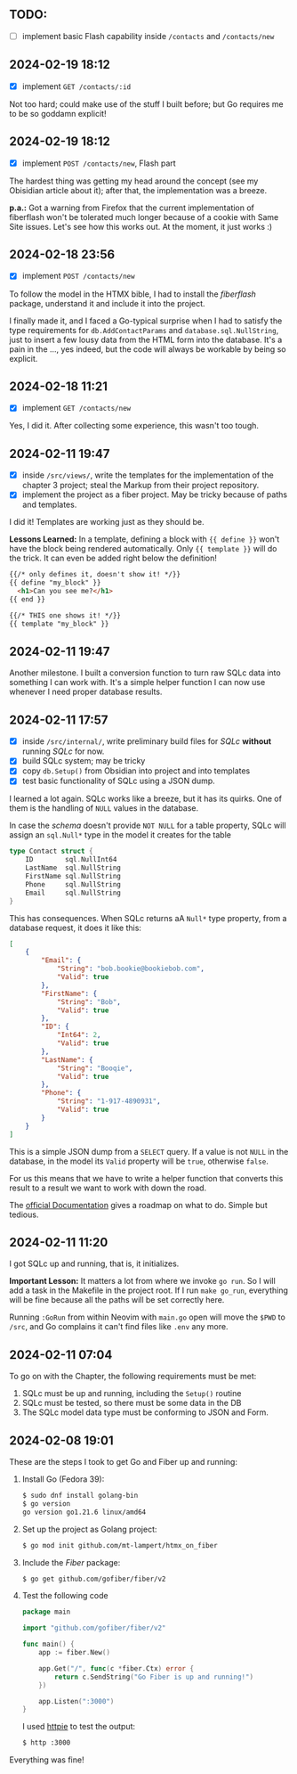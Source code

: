 
## TODO:

- [ ] implement basic Flash capability inside `/contacts` and `/contacts/new`

<!-- 
- [ ] implement `GET /contacts/:id`
- [ ] implement `GET /contacts/:id/update`
- [ ] implement `PUT /contacts/:id/save`
- [ ] implement `DELETE /contacts/:id`
-->

## 2024-02-19 18:12

- [x] implement `GET /contacts/:id`

Not too hard; could make use of the stuff I built before; but Go requires me to
be so goddamn explicit!

## 2024-02-19 18:12

- [x] implement `POST /contacts/new`, Flash part

The hardest thing was getting my head around the concept (see my Obisidian
article about it); after that, the implementation was a breeze.

__p.a.:__ Got a warning from Firefox that the current implementation of
fiberflash won't be tolerated much longer because of a cookie with  Same Site
issues. Let's see how this works out. At the moment, it just works :) 


## 2024-02-18 23:56

- [x] implement `POST /contacts/new`

To follow the model in the HTMX bible, I had to install the _fiberflash_
package, understand it and include it into the project.

I finally made it, and I faced a Go-typical surprise when I had to satisfy the
type requirements for `db.AddContactParams` and `database.sql.NullString`, just
to insert a few lousy data from the HTML form into the database. It's a pain in
the ..., yes indeed, but the code will always be workable by being so explicit.

## 2024-02-18 11:21

- [x] implement `GET /contacts/new`

Yes, I did it. After collecting some experience, this wasn't too tough. 

## 2024-02-11 19:47

- [x] inside `/src/views/`, write the templates for the implementation 
      of the chapter 3 project; steal the Markup from their project repository.
- [x] implement the project as a fiber project. May be tricky because of paths
      and templates.

I did it! Templates are working just as they should be. 

__Lessons Learned:__ In a template, defining a block with `{{ define }}` won't
have the block being rendered automatically. Only `{{ template }}` will do the
trick. It can even be added right below the definition!

```html
{{/* only defines it, doesn't show it! */}}
{{ define "my_block" }}
  <h1>Can you see me?</h1>
{{ end }}

{{/* THIS one shows it! */}}
{{ template "my_block" }}
```

## 2024-02-11 19:47

Another milestone. I built a conversion function to turn raw SQLc data into
something I can work with. It's a simple helper function I can now use whenever
I need proper database results.


## 2024-02-11 17:57

- [x] inside `/src/internal/`, write preliminary build files for _SQLc_
      __without__ running _SQLc_ for now.
- [x] build SQLc system; may be tricky
- [x] copy `db.Setup()` from Obsidian into project and into templates
- [x] test basic functionality of SQLc using a JSON dump.

I learned a lot again. SQLc works like a breeze, but it has its quirks. One of
them is the handling of `NULL` values in the database.

In case the _schema_ doesn't provide `NOT NULL` for a table property, SQLc will
assign an `sql.Null*` type in the model it creates for the table

```go
type Contact struct {
	ID        sql.NullInt64
	LastName  sql.NullString
	FirstName sql.NullString
	Phone     sql.NullString
	Email     sql.NullString
}
```

This has consequences. When SQLc returns aA `Null*` type property, from a
database request, it does it like this:

```json
[
    {
        "Email": {
            "String": "bob.bookie@bookiebob.com",
            "Valid": true
        },
        "FirstName": {
            "String": "Bob",
            "Valid": true
        },
        "ID": {
            "Int64": 2,
            "Valid": true
        },
        "LastName": {
            "String": "Booqie",
            "Valid": true
        },
        "Phone": {
            "String": "1-917-4890931",
            "Valid": true
        }
    }
]
```

This is a simple JSON dump from a `SELECT` query. If a value is not `NULL` in
the database, in the model its `Valid` property will be `true`, otherwise
`false`.

For us this means that we have to write a helper function that converts this
result to a result we want to work with down the road.

The [official Documentation](https://pkg.go.dev/database/sql#NullString) gives
a roadmap on what to do. Simple but tedious.

## 2024-02-11 11:20

I got SQLc up and running, that is, it initializes.

__Important Lesson:__ It matters a lot from where we invoke `go run`. So I will
add a task in the Makefile in the project root. If I run `make go_run`,
everything will be fine because all the paths will be set correctly here.

Running `:GoRun` from within Neovim with `main.go` open will move the `$PWD` to
`/src`, and Go complains it can't find files like `.env` any more.


## 2024-02-11 07:04

To go on with the Chapter, the following requirements must be met:

1. SQLc must be up and running, including the `Setup()` routine
0. SQLc must be tested, so there must be some data in the DB 
0. The SQLc model data type must be conforming to JSON and Form.


## 2024-02-08 19:01

These are the steps I took to get Go and Fiber up and running:

1. Install Go (Fedora 39):
    ```bash
    $ sudo dnf install golang-bin
    $ go version
    go version go1.21.6 linux/amd64
    ```
2. Set up the project as Golang project:
    ```bash
    $ go mod init github.com/mt-lampert/htmx_on_fiber
    ```

3. Include the _Fiber_ package:
   ```bash
   $ go get github.com/gofiber/fiber/v2
   ```

4. Test the following code
    ```go
    package main

    import "github.com/gofiber/fiber/v2"

    func main() {
        app := fiber.New()

        app.Get("/", func(c *fiber.Ctx) error {
            return c.SendString("Go Fiber is up and running!")
        })

        app.Listen(":3000")
    }
    ```

    I used [httpie](https://httpie.io/cli) to test the output:

    ```bash
    $ http :3000
    ```

Everything was fine!
